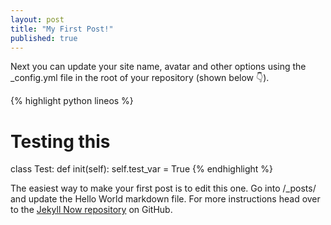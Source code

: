 ```yaml
---
layout: post
title: "My First Post!"
published: true
---
```


Next you can update your site name, avatar and other options using the _config.yml file in the root of your repository (shown below :point_down:).

{% highlight python lineos %}
# Testing this
class Test:
    def init(self):
        self.test_var = True
{% endhighlight %}

The easiest way to make your first post is to edit this one. Go into /_posts/ and update the Hello World markdown file. For more instructions head over to the [Jekyll Now repository](https://github.com/barryclark/jekyll-now) on GitHub.